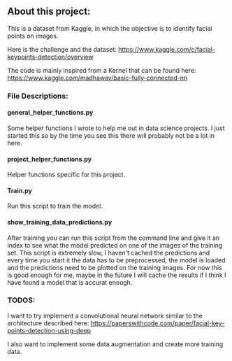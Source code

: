 ## About this project:

This is a dataset from Kaggle, in which the objective is to identify facial points on images.

Here is the challenge and the dataset: 
https://www.kaggle.com/c/facial-keypoints-detection/overview

The code is mainly inspired from a Kernel that can be found here:
https://www.kaggle.com/madhawav/basic-fully-connected-nn

### File Descriptions:

#### general_helper_functions.py
Some helper functions I wrote to help me out in data science projects.
I just started this so by the time you see this there will probably not be a lot in here.

#### project_helper_functions.py
Helper functions specific for this project.

#### Train.py
Run this script to train the model.

#### show_training_data_predictions.py
After training you can run this script from the command line and give it an index to see
what the model predicted on one of the images of the training set.
This script is extremely slow, I haven't cached the predictions and every time you start it
the data has to be preprocessed, the model is loaded and the predictions need to be plotted
on the training images. For now this is good enough for me, maybe in the future I will cache the 
results if I think I have found a model that is accurat enough.

### TODOS:
I want to try implement a convolutional neural network similar to the architecture described here:
https://paperswithcode.com/paper/facial-key-points-detection-using-deep

I also want to implement some data augmentation and create more training data.

